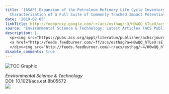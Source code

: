 ```yaml
---
title: '[ASAP] Expansion of the Petroleum Refinery Life Cycle Inventory Model to Support
  Characterization of a Full Suite of Commonly Tracked Impact Potentials'
date: '2019-02-05'
linkTitle: http://feedproxy.google.com/~r/acs/esthag/~3/H0wQQ_hTLeU/acs.est.8b05572
source: 'Environmental Science & Technology: Latest Articles (ACS Publications)'
description: |-
  <p><img src="https://pubs.acs.org/appl/literatum/publisher/achs/journals/content/esthag/0/esthag.ahead-of-print/acs.est.8b05572/20190131/images/medium/es-2018-05572b_0010.gif" alt="TOC Graphic"/></p><div><cite>Environmental Science & Technology</cite></div><div>DOI: 10.1021/acs.est.8b05572</div><div class="feedflare">
  <a href="http://feeds.feedburner.com/~ff/acs/esthag?a=H0wQQ_hTLeU:sE_ZlzsmUzg:yIl2AUoC8zA"><img src="http://feeds.feedburner.com/~ff/acs/esthag?d=yIl2AUoC8zA" border="0"></img></a>
  </div><img src="http://feeds.feedburner.com/~r/acs/esthag/~4/H0wQQ_hTLeU" height="1" width="1" ...
disable_comments: true
---
```

<p><img src="https://pubs.acs.org/appl/literatum/publisher/achs/journals/content/esthag/0/esthag.ahead-of-print/acs.est.8b05572/20190131/images/medium/es-2018-05572b_0010.gif" alt="TOC Graphic"/></p><div><cite>Environmental Science & Technology</cite></div><div>DOI: 10.1021/acs.est.8b05572</div><div class="feedflare">
<a href="http://feeds.feedburner.com/~ff/acs/esthag?a=H0wQQ_hTLeU:sE_ZlzsmUzg:yIl2AUoC8zA"><img src="http://feeds.feedburner.com/~ff/acs/esthag?d=yIl2AUoC8zA" border="0"></img></a>
</div><img src="http://feeds.feedburner.com/~r/acs/esthag/~4/H0wQQ_hTLeU" height="1" width="1" ...
